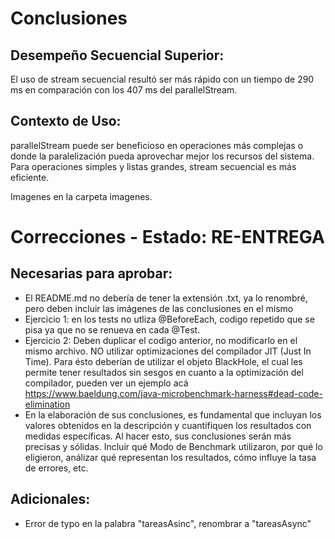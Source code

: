 # Conclusiones

## Desempeño Secuencial Superior:

El uso de stream secuencial resultó ser más rápido con un tiempo de 290 ms en comparación con los 407 ms del
parallelStream.

## Contexto de Uso:

parallelStream puede ser beneficioso en operaciones más complejas o donde la paralelización pueda aprovechar mejor los
recursos del sistema.
Para operaciones simples y listas grandes, stream secuencial es más eficiente.

Imagenes en la carpeta imagenes.

# Correcciones - Estado: RE-ENTREGA

## Necesarias para aprobar:

- El README.md no debería de tener la extensión .txt, ya lo renombré, pero deben incluir las imágenes de las
  conclusiones en el mismo
- Ejercicio 1: en los tests no utliza @BeforeEach, codigo repetido que se pisa ya que no se renueva en cada @Test.
- Ejercicio 2: Deben duplicar el codigo anterior, no modificarlo en el mismo archivo. NO utilizar
  optimizaciones del compilador JIT (Just In Time). Para ésto deberían de utilizar el objeto BlackHole, el cual les
  permite tener resultados sin sesgos en cuanto a la optimización del compilador, pueden ver un ejemplo
  acá https://www.baeldung.com/java-microbenchmark-harness#dead-code-elimination
- En la elaboración de sus conclusiones, es fundamental que incluyan los valores obtenidos en la descripción y
  cuantifiquen los resultados con medidas específicas. Al hacer esto, sus conclusiones serán más precisas y sólidas.
  Incluir qué Modo de Benchmark utilizaron, por qué lo eligieron, análizar qué representan los resultados, cómo influye
  la tasa de errores, etc.

## Adicionales:

- Error de typo en la palabra "tareasAsinc", renombrar a "tareasAsync"